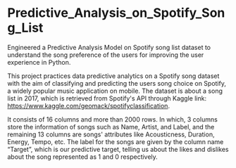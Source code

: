 # Predictive_Analysis_on_Spotify_Song_List
Engineered a Predictive Analysis Model on Spotify song list dataset to understand the song preference of the users for improving the user experience in Python.

This project practices data predictive analytics on a Spotify song dataset with the aim of classifying and predicting the users song choice on Spotify, a widely popular music 
application on mobile. The dataset is about a song list in 2017, which is retrieved from Spotify's API through Kaggle link: https://www.kaggle.com/geomack/spotifyclassification. 

It consists of 16 columns and more than 2000 rows. In which, 3 columns store the information of songs such as Name, Artist, and Label, and the remaining 13 columns 
are songs' attributes like Acousticness, Duration, Energy, Tempo, etc. The label for the songs are given by the column name “Target”, which is our predictive target, telling us about the likes 
and dislikes about the song represented as 1 and 0 respectively.

